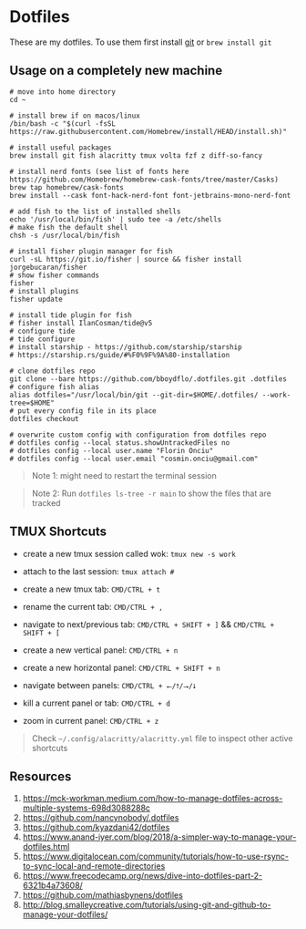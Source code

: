 # Dotfiles

These are my dotfiles. To use them first install [git](https://git-scm.com/) or `brew install git`

## Usage on a completely new machine

```shell
# move into home directory
cd ~

# install brew if on macos/linux
/bin/bash -c "$(curl -fsSL https://raw.githubusercontent.com/Homebrew/install/HEAD/install.sh)"

# install useful packages
brew install git fish alacritty tmux volta fzf z diff-so-fancy

# install nerd fonts (see list of fonts here https://github.com/Homebrew/homebrew-cask-fonts/tree/master/Casks)
brew tap homebrew/cask-fonts
brew install --cask font-hack-nerd-font font-jetbrains-mono-nerd-font

# add fish to the list of installed shells
echo '/usr/local/bin/fish' | sudo tee -a /etc/shells
# make fish the default shell
chsh -s /usr/local/bin/fish

# install fisher plugin manager for fish
curl -sL https://git.io/fisher | source && fisher install jorgebucaran/fisher
# show fisher commands
fisher
# install plugins
fisher update

# install tide plugin for fish
# fisher install IlanCosman/tide@v5
# configure tide
# tide configure
# install starship - https://github.com/starship/starship
# https://starship.rs/guide/#%F0%9F%9A%80-installation

# clone dotfiles repo
git clone --bare https://github.com/bboydflo/.dotfiles.git .dotfiles
# configure fish alias
alias dotfiles="/usr/local/bin/git --git-dir=$HOME/.dotfiles/ --work-tree=$HOME"
# put every config file in its place
dotfiles checkout

# overwrite custom config with configuration from dotfiles repo
# dotfiles config --local status.showUntrackedFiles no
# dotfiles config --local user.name "Florin Onciu"
# dotfiles config --local user.email "cosmin.onciu@gmail.com"
```

> Note 1: might need to restart the terminal session

> Note 2: Run `dotfiles ls-tree -r main` to show the files that are tracked

## TMUX Shortcuts

- create a new tmux session called wok: `tmux new -s work`

- attach to the last session: `tmux attach #`

- create a new tmux tab: `CMD/CTRL + t`

- rename the current tab: `CMD/CTRL + ,`

- navigate to next/previous tab: `CMD/CTRL + SHIFT + ]` && `CMD/CTRL + SHIFT + [`

- create a new vertical panel: `CMD/CTRL + n`

- create a new horizontal panel: `CMD/CTRL + SHIFT + n`

- navigate between panels: `CMD/CTRL + ⭠/⭡/⭢/⭣`

- kill a current panel or tab: `CMD/CTRL + d`

- zoom in current panel: `CMD/CTRL + z`

> Check `~/.config/alacritty/alacritty.yml` file to inspect other active shortcuts

## Resources

1. https://mck-workman.medium.com/how-to-manage-dotfiles-across-multiple-systems-698d3088288c
2. https://github.com/nancynobody/.dotfiles
3. https://github.com/kyazdani42/dotfiles
4. https://www.anand-iyer.com/blog/2018/a-simpler-way-to-manage-your-dotfiles.html
5. https://www.digitalocean.com/community/tutorials/how-to-use-rsync-to-sync-local-and-remote-directories
6. https://www.freecodecamp.org/news/dive-into-dotfiles-part-2-6321b4a73608/
7. https://github.com/mathiasbynens/dotfiles
8. http://blog.smalleycreative.com/tutorials/using-git-and-github-to-manage-your-dotfiles/
